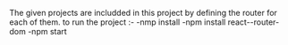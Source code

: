 The given projects are includded in this project by defining the router for each of them.
to run the project :-
              -nmp install
              -npm install react--router-dom
              -npm start